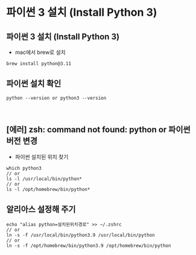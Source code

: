 # 파이썬 3 설치 (Install Python 3)
## 파이썬 3 설치 (Install Python 3)
- mac에서 brew로 설치
```
brew install python@3.11
```

## 파이썬 설치 확인
```
python --version or python3 --version
```
​
## [에러] zsh: command not found: python or 파이썬 버전 변경
- 파이썬 설치된 위치 찾기
```
which python3
// or
ls -l /usr/local/bin/python*
// or
ls -l /opt/homebrew/bin/python*
```

## 알리아스 설정해 주기
```
echo "alias python=설치된위치경로" >> ~/.zshrc
// or
ln -s -f /usr/local/bin/python3.9 /usr/local/bin/python
// or
ln -s -f /opt/homebrew/bin/python3.9 /opt/homebrew/bin/python
```
​

